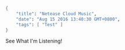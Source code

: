 ```meta
{
    "title": "Netease Cloud Music",
    "date": "Aug 15 2016 13:40:30 GMT+0800",
    "tags": [ "Test" ]
}
```

See What I'm Listening!
